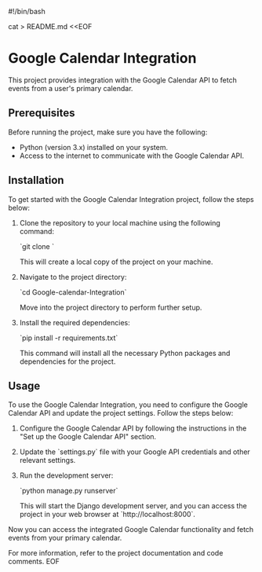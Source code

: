 #!/bin/bash

cat > README.md <<EOF
# Google Calendar Integration

This project provides integration with the Google Calendar API to fetch events from a user's primary calendar.

## Prerequisites

Before running the project, make sure you have the following:

- Python (version 3.x) installed on your system.
- Access to the internet to communicate with the Google Calendar API.

## Installation

To get started with the Google Calendar Integration project, follow the steps below:

1. Clone the repository to your local machine using the following command:

   \`git clone <repository-url>\`

   This will create a local copy of the project on your machine.

2. Navigate to the project directory:

   \`cd Google-calendar-Integration\`

   Move into the project directory to perform further setup.

3. Install the required dependencies:

   \`pip install -r requirements.txt\`

   This command will install all the necessary Python packages and dependencies for the project.

## Usage

To use the Google Calendar Integration, you need to configure the Google Calendar API and update the project settings. Follow the steps below:

1. Configure the Google Calendar API by following the instructions in the "Set up the Google Calendar API" section.

2. Update the \`settings.py\` file with your Google API credentials and other relevant settings.

3. Run the development server:

   \`python manage.py runserver\`

   This will start the Django development server, and you can access the project in your web browser at \`http://localhost:8000\`.

Now you can access the integrated Google Calendar functionality and fetch events from your primary calendar.

For more information, refer to the project documentation and code comments.
EOF

